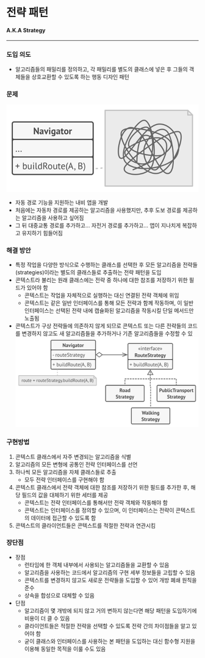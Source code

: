 # 전략 패턴
#### A.K.A Strategy

---
### 도입 의도
- 알고리즘들의 패밀리를 정의하고, 각 패밀리를 별도의 클래스에 넣은 후 그들의 객체들을 상호교환할 수 있도록 하는 행동 디자인 패턴

### 문제
![자동 경로 기능이 지나치게 복잡하다.png](complex-navigator.png)
- 자동 경로 기능을 지원하는 내비 앱을 개발
- 처음에는 자동차 경로를 제공하는 알고리즘을 사용했지만, 추후 도보 경로를 제공하는 알고리즘을 사용하고 싶어짐
- 그 뒤 대중교통 경로를 추가하고... 자전거 경로를 추가하고... 앱이 지나치게 복잡하고 유지하기 힘들어짐

### 해결 방안
- 특정 작업을 다양한 방식으로 수행하는 클래스를 선택한 후 모든 알고리즘을 전략들(strategies)이라는 별도의 클래스들로 추출하는 전략 패턴을 도입
- 콘텍스트라 불리는 원래 클래스에는 전략 중 하나에 대한 참조를 저장하기 위한 필드가 있어야 함
  - 콘텍스트는 작업을 자체적으로 실행하는 대신 연결된 전략 객체에 위임
  - 콘텍스트는 같은 일반 인터페이스를 통해 모든 전략과 함께 작동하며, 이 일반 인터페이스는 선택된 전략 내에 캡슐화된 알고리즘을 작동시킬 단일 메서드만 노출됨
- 콘텍스트가 구상 전략들에 의존하지 않게 되므로 콘텍스트 또는 다른 전략들의 코드를 변경하지 않고도 새 알고리즘들을 추가하거나 기존 알고리즘들을 수정할 수 있
![상당히 깔끔해진 자동 경로 기능.png](simple-navigator.png)

### 구현방법
1. 콘텍스트 클래스에서 자주 변경되는 알고리즘을 식별
2. 알고리즘의 모든 변형에 공통인 전략 인터페이스를 선언
3. 하나씩 모든 알고리즘을 자체 클래스들로 추출
   - 모두 전략 인터페이스를 구현해야 함
4. 콘텍스트 클래스에서 전략 객체에 대한 참조를 저장하기 위한 필드를 추가한 후, 해당 필드의 값을 대체하기 위한 세터를 제공
    - 콘텍스트는 전략 인터페이스를 통해서만 전략 객체와 작동해야 함
    - 콘텍스트는 인터페이스를 정의할 수 있으며, 이 인터페이스는 전략이 콘텍스트의 데이터에 접근할 수 있도록 함
5. 콘텍스트의 클라이언트들은 콘텍스트를 적절한 전략과 연관시킴

### 장단점
- 장점
  - 런타임에 한 객체 내부에서 사용되는 알고리즘들을 교환할 수 있음
  - 알고리즘을 사용하는 코드에서 알고리즘의 구현 세부 정보들을 고립할 수 있음
  - 콘텍스트를 변경하지 않고도 새로운 전략들을 도입할 수 있어 개방 폐쇄 원칙을 준수
  - 상속을 합성으로 대체할 수 있음
- 단점
  - 알고리즘이 몇 개밖에 되지 않고 거의 변하지 않는다면 해당 패턴을 도입하기에 비용이 더 클 수 있음
  - 클라이언트들은 적절한 전략을 선택할 수 있도록 전략 간의 차이점들을 알고 있어야 함
  - 굳이 클래스와 인터페이스를 사용하는 본 패턴을 도입하는 대신 함수형 지원을 이용해 동일한 목적을 이룰 수도 있음